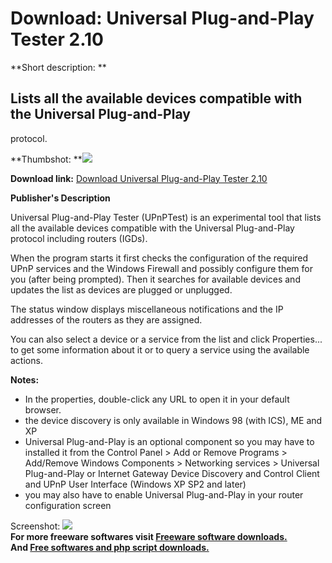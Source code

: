# Download: Universal Plug-and-Play Tester 2.10

**Short description: **

## Lists all the available devices compatible with the Universal Plug-and-Play
protocol.

  
**Thumbshot: **![](http://www.freewarefiles.com/screenshot/UPnPTest_md.gif)   
  
**Download link:** [Download Universal Plug-and-Play Tester 2.10](http://freesoftwares.boysofts.com/Universal-Plug-and-Play-Tester_program_20234.html)  
  

**Publisher's Description**  
  

Universal Plug-and-Play Tester (UPnPTest) is an experimental tool that lists
all the available devices compatible with the Universal Plug-and-Play protocol
including routers (IGDs).

When the program starts it first checks the configuration of the required UPnP
services and the Windows Firewall and possibly configure them for you (after
being prompted). Then it searches for available devices and updates the list
as devices are plugged or unplugged.

The status window displays miscellaneous notifications and the IP addresses of
the routers as they are assigned.

You can also select a device or a service from the list and click
Properties... to get some information about it or to query a service using the
available actions.

**Notes:**

  * In the properties, double-click any URL to open it in your default browser. 
  * the device discovery is only available in Windows 98 (with ICS), ME and XP 
  * Universal Plug-and-Play is an optional component so you may have to installed it from the Control Panel > Add or Remove Programs > Add/Remove Windows Components > Networking services > Universal Plug-and-Play or Internet Gateway Device Discovery and Control Client and UPnP User Interface (Windows XP SP2 and later) 
  * you may also have to enable Universal Plug-and-Play in your router configuration screen 

  
  
Screenshot: ![](http://www.freewarefiles.com/screenshot/UPnPTest.gif)  
**For more freeware softwares visit [Freeware software downloads.](http://freesoftwares.boysofts.com/)**   
**And [Free softwares and php script downloads.](http://www.boysofts.com/)**

